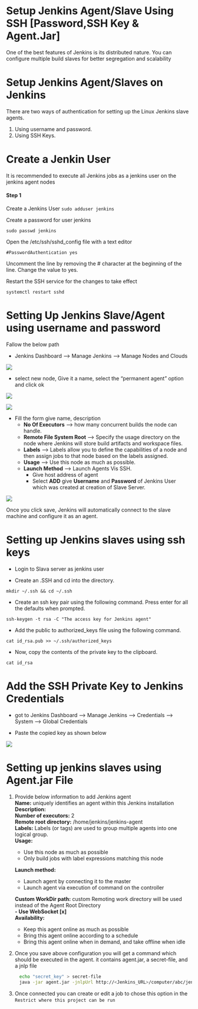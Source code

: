 # Setup Jenkins Agent/Slave Using SSH [Password,SSH Key & Agent.Jar] 
One of the best features of Jenkins is its distributed nature. You can configure multiple build slaves for better segregation and scalability

# Setup Jenkins Agent/Slaves on Jenkins
There are two ways of authentication for setting up the Linux Jenkins slave agents.
1. Using username and password.
2. Using SSH Keys.

# Create a Jenkin User
It is recommended to execute all Jenkins jobs as a jenkins user on the jenkins agent nodes

#### Step 1
Create a Jenkins User
``` sudo adduser jenkins ```

Create a password for user jenkins

``` sudo passwd jenkins ```

Open the /etc/ssh/sshd_config file with a text editor

``` #PasswordAuthentication yes ```

Uncomment the line by removing the # character at the beginning of the line. Change the value to yes.

Restart the SSH service for the changes to take effect

``` systemctl restart sshd ```

# Setting Up Jenkins Slave/Agent using username and password

Fallow the below path 

* Jenkins Dashboard --> Manage Jenkins --> Manage Nodes and Clouds  

![](https://github.com/kandula-uday/Jenkins/blob/main/Slave%20node/mngnodesandclouds.png)

* select new node, Give it a name, select the “permanent agent” option and click ok

![](https://github.com/kandula-uday/Jenkins/blob/main/Slave%20node/newnode.png)

![](https://github.com/kandula-uday/Jenkins/blob/main/Slave%20node/nodecreation.png)

* Fill the form give name, description 
  * **No Of Executors** --> how many concurrent builds the node can handle.
  * **Remote File System Root** --> Specify the usage directory on the node where Jenkins will store build artifacts and workspace files.
  * **Labels** --> Labels allow you to define the capabilities of a node and then assign jobs to that node based on the labels assigned.
  * **Usage** --> Use this node as much as possible.
  * **Launch Method** --> Launch Agents Vis SSH.
    * Give host address of agent
    * Select **ADD** give **Username** and **Password** of Jenkins User which was created at creation of Slave Server.

![](https://github.com/kandula-uday/Jenkins/blob/main/Slave%20node/connection.png) 

Once you click save, Jenkins will automatically connect to the slave machine and configure it as an agent.

# Setting up Jenkins slaves using ssh keys

* Login to Slava server as jenkins user

* Create an .SSH and cd into the directory.

``` mkdir ~/.ssh && cd ~/.ssh ```

* Create an ssh key pair using the following command. Press enter for all the defaults when prompted.

``` ssh-keygen -t rsa -C "The access key for Jenkins agent" ```

* Add the public to authorized_keys file using the following command.

``` cat id_rsa.pub >> ~/.ssh/authorized_keys ```

* Now, copy the contents of the private key to the clipboard.

``` cat id_rsa ```

# Add the SSH Private Key to Jenkins Credentials

* got to Jenkins Dashboard --> Manage Jenkins --> Credentials --> System --> Global Credentials 

* Paste the copied key as shown below

![](https://github.com/kandula-uday/Jenkins/blob/main/Slave%20node/ssh_jenkins.png)

# Setting up jenkins slaves using Agent.jar File

1. Provide below information to add Jenkins agent  
   **Name:** uniquely identifies an agent within this Jenkins installation  
   **Description:** <Description>  
   **Number of executors:** 2  
   **Remote root directory:** /home/jenkins/jenkins-agent   
   **Labels:** Labels (or tags) are used to group multiple agents into one logical group.  
   **Usage:**  
   - Use this node as much as possible  
   - Only build jobs with label expressions matching this node   
 
   **Launch method:**   
   	  - Launch agent by connecting it to the master   
   	  - Launch agent via execution of command on the controller  

   **Custom WorkDir path:**  custom Remoting work directory will be used instead of the Agent Root Directory  
   **- Use WebSocket [x]**  
   **Availability:**  
   	- Keep this agent online as much as possible  
   	- Bring this agent online according to a schedule  
   	- Bring this agent online when in demand, and take offline when idle 

2. Once you save above configuration you will get a command which should be executed in the agent. it contains agent.jar, a secret-file, and a jnlp file 
```sh
     echo "secret_key" > secret-file
     java -jar agent.jar -jnlpUrl http://<Jenkins_URL>/computer/abc/jenkins-agent.jnlp -secret @secret-file -workDir "/home/jenkins/jenkins-slave"
   ```

3. Once connected you can create or edit a job to chose this option in the `Restrict where this project can be run`

